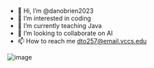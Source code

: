 - 👋 Hi, I’m @danobrien2023
- 👀 I’m interested in coding
- 🌱 I’m currently teaching Java
- 💞️ I’m looking to collaborate on AI
- 📫 How to reach me dto257@email.vccs.edu

<!---
danobrien2023/danobrien2023 is a ✨ special ✨ repository because its `README.md` (this file) appears on your GitHub profile.
You can click the Preview link to take a look at your changes.
--->

![image](https://github.com/danobrien2023/danobrien2023/assets/148265099/e85bbd17-1346-4aa4-92ce-3e22f1d89406)

